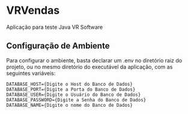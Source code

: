 # VRVendas

Aplicação para teste Java VR Software

## Configuração de Ambiente

Para configurar o ambiente, basta declarar um .env no diretório raiz do projeto, ou no mesmo diretório do executável da aplicação, com as seguintes variáveis:

    DATABASE_HOST={Digite o Host do Banco de Dados}
    DATABASE_PORT={Digite a Porta do Banco de Dados}
    DATABASE_USER={Digite o Usuário do Banco de Dados}
    DATABASE_PASSWORD={Digite a Senha do Banco de Dados}
    DATABASE_NAME={Digite o nome do Banco de Dados}
